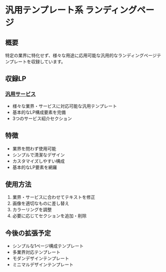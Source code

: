 # 汎用テンプレート系 ランディングページ

## 概要
特定の業界に特化せず、様々な用途に応用可能な汎用的なランディングページテンプレートを収録しています。

## 収録LP

### [汎用サービス](./generic-service-lp/)
- 様々な業界・サービスに対応可能な汎用テンプレート
- 基本的なLP構成要素を完備
- 3つのサービス紹介セクション

## 特徴
- 業界を問わず使用可能
- シンプルで清潔なデザイン
- カスタマイズしやすい構成
- 基本的なLP要素を網羅

## 使用方法
1. 業界・サービスに合わせてテキストを修正
2. 画像を適切なものに差し替え
3. カラーリングを調整
4. 必要に応じてセクションを追加・削除

## 今後の拡張予定
- シンプルな1ページ構成テンプレート
- 多業界対応テンプレート
- モダンデザインテンプレート
- ミニマルデザインテンプレート